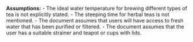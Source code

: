 **Assumptions:**
     - The ideal water temperature for brewing different types of tea is not explicitly stated.
     - The steeping time for herbal teas is not mentioned.
     - The document assumes that users will have access to fresh water that has been purified or filtered.
     - The document assumes that the user has a suitable strainer and teapot or cups with lids.
